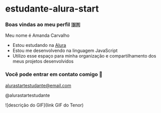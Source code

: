 # estudante-alura-start
### Boas vindas ao meu perfil 🇧🇷

Meu nome é Amanda Carvalho 

- Estou estudando na [Alura](https://www.alura.com.br)
- Estou me desenvolvendo na linguagem JavaScript
- Utilizo esse espaço para minha organização e compartilhamento dos meus projetos desenvolvidos

### Você pode entrar em contato comigo 📧

alurastartestudante@email.com

@alurastartestudante

![descrição do GIF](link GIF do Tenor)
